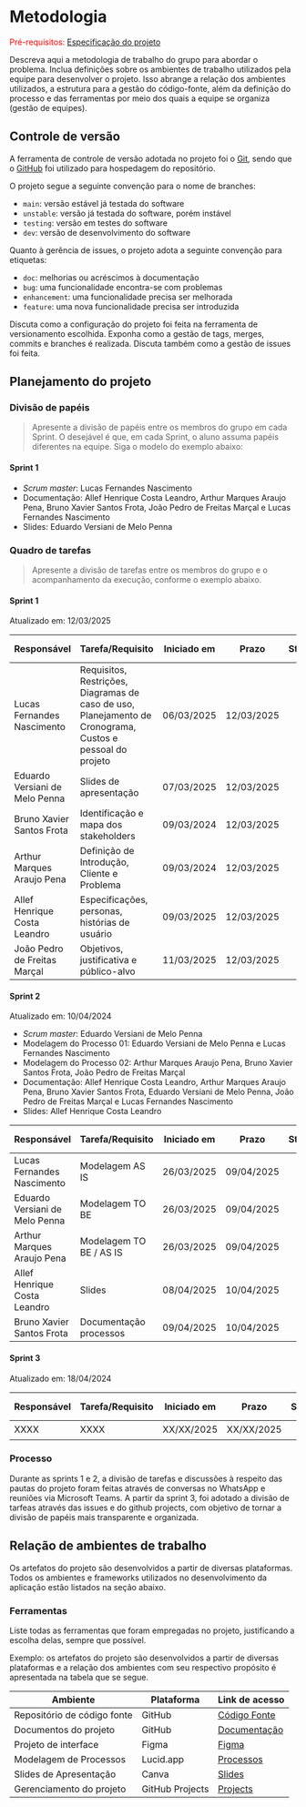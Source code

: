 
# Metodologia

<span style="color:red">Pré-requisitos: <a href="02-Especificacao.md"> Especificação do projeto</a></span>

Descreva aqui a metodologia de trabalho do grupo para abordar o problema. Inclua definições sobre os ambientes de trabalho utilizados pela equipe para desenvolver o projeto. Isso abrange a relação dos ambientes utilizados, a estrutura para a gestão do código-fonte, além da definição do processo e das ferramentas por meio dos quais a equipe se organiza (gestão de equipes).

## Controle de versão

A ferramenta de controle de versão adotada no projeto foi o [Git](https://git-scm.com/), sendo que o [GitHub](https://github.com) foi utilizado para hospedagem do repositório.

O projeto segue a seguinte convenção para o nome de branches:

- `main`: versão estável já testada do software
- `unstable`: versão já testada do software, porém instável
- `testing`: versão em testes do software
- `dev`: versão de desenvolvimento do software

Quanto à gerência de issues, o projeto adota a seguinte convenção para etiquetas:

- `doc`: melhorias ou acréscimos à documentação
- `bug`: uma funcionalidade encontra-se com problemas
- `enhancement`: uma funcionalidade precisa ser melhorada
- `feature`: uma nova funcionalidade precisa ser introduzida

Discuta como a configuração do projeto foi feita na ferramenta de versionamento escolhida. Exponha como a gestão de tags, merges, commits e branches é realizada. Discuta também como a gestão de issues foi feita.

## Planejamento do projeto

###  Divisão de papéis

> Apresente a divisão de papéis entre os membros do grupo em cada Sprint. O desejável é que, em cada Sprint, o aluno assuma papéis diferentes na equipe. Siga o modelo do exemplo abaixo:

#### Sprint 1
- _Scrum master_: Lucas Fernandes Nascimento
- Documentação: Allef Henrique Costa Leandro, Arthur Marques Araujo Pena, Bruno Xavier Santos Frota, João Pedro de Freitas Marçal e Lucas Fernandes Nascimento
- Slides: Eduardo Versiani de Melo Penna

###  Quadro de tarefas

> Apresente a divisão de tarefas entre os membros do grupo e o acompanhamento da execução, conforme o exemplo abaixo.

#### Sprint 1

Atualizado em: 12/03/2025

| Responsável   | Tarefa/Requisito | Iniciado em    | Prazo      | Status | Terminado em    |
| :----         |    :----         |      :----:    | :----:     | :----: | :----:          |
| Lucas Fernandes Nascimento | Requisitos, Restrições, Diagramas de caso de uso, Planejamento de Cronograma, Custos e pessoal do projeto | 06/03/2025 | 12/03/2025 | ✔️    | 12/03/2025      |
| Eduardo Versiani de Melo Penna | Slides de apresentação | 07/03/2025 | 12/03/2025 | ✔️ | 12/03/2025 |
| Bruno Xavier Santos Frota | Identificação e mapa dos stakeholders    | 09/03/2024 | 12/03/2025 | ✔️ | 12/03/2025 |
| Arthur Marques Araujo Pena | Definição de Introdução, Cliente e Problema  | 09/03/2024     | 12/03/2025 | ✔️ | 12/03/2025 |
| Allef Henrique Costa Leandro       | Especificações, personas, histórias de usuário  |    09/03/2025        | 12/03/2025 | ✔️    |   12/03/2025    |
| João Pedro de Freitas Marçal      | Objetivos, justificativa e público-alvo  |    11/03/2025        | 12/03/2025 | ✔️    |   12/03/2025    |


#### Sprint 2

Atualizado em: 10/04/2024

- _Scrum master_: Eduardo Versiani de Melo Penna
- Modelagem do Processo 01: Eduardo Versiani de Melo Penna e Lucas Fernandes Nascimento
- Modelagem do Processo 02: Arthur Marques Araujo Pena, Bruno Xavier Santos Frota, João Pedro de Freitas Marçal
- Documentação: Allef Henrique Costa Leandro, Arthur Marques Araujo Pena, Bruno Xavier Santos Frota, Eduardo Versiani de Melo Penna, João Pedro de Freitas Marçal e Lucas Fernandes Nascimento
- Slides: Allef Henrique Costa Leandro

| Responsável   | Tarefa/Requisito | Iniciado em    | Prazo      | Status | Terminado em    |
| :----         |    :----         |      :----:    | :----:     | :----: | :----:          |
| Lucas Fernandes Nascimento     | Modelagem AS IS  | 26/03/2025     | 09/04/2025 | ✔️    | 04/04/2025      |
| Eduardo Versiani de Melo Penna       | Modelagem TO BE    | 26/03/2025     | 09/04/2025 | ✔️    |   07/04/2025      |
| Arthur Marques Araujo Pena        | Modelagem TO BE / AS IS | 26/03/2025     | 09/04/2025 | ✔️     |   09/04/2025     |
| Allef Henrique Costa Leandro        | Slides |  08/04/2025    | 10/04/2025 | ✔️    |  10/04/2025     |
| Bruno Xavier Santos Frota        | Documentação processos |  09/04/2025    | 10/04/2025 | ✔️    |  10/04/2025     |

#### Sprint 3

Atualizado em: 18/04/2024

| Responsável   | Tarefa/Requisito | Iniciado em    | Prazo      | Status | Terminado em    |
| :----         |    :----         |      :----:    | :----:     | :----: | :----:          |
| XXXX | XXXX | XX/XX/2025 | XX/XX/2025 | ✔️    | XX/XX/2025      |

### Processo

Durante as sprints 1 e 2, a divisão de tarefas e discussões à respeito das pautas do projeto foram feitas através de conversas no WhatsApp e reuniões via Microsoft Teams. A partir da sprint 3, foi adotado a divisão de tarfeas através das issues e do github projects, com objetivo de tornar a divisão de papéis mais transparente e organizada.

## Relação de ambientes de trabalho

Os artefatos do projeto são desenvolvidos a partir de diversas plataformas. Todos os ambientes e frameworks utilizados no desenvolvimento da aplicação estão listados na seção abaixo.

### Ferramentas

Liste todas as ferramentas que foram empregadas no projeto, justificando a escolha delas, sempre que possível.

Exemplo: os artefatos do projeto são desenvolvidos a partir de diversas plataformas e a relação dos ambientes com seu respectivo propósito é apresentada na tabela que se segue.

| Ambiente                            | Plataforma                         | Link de acesso                         |
|-------------------------------------|------------------------------------|----------------------------------------|
| Repositório de código fonte         | GitHub                             | [Código Fonte](https://github.com/ICEI-PUC-Minas-PCO-SI/2025-1-p3-tiapn-si-grupo-5/tree/main/src)                          |
| Documentos do projeto               | GitHub                             | [Documentação](https://github.com/ICEI-PUC-Minas-PCO-SI/2025-1-p3-tiapn-si-grupo-5/tree/main/docs)                           |
| Projeto de interface                | Figma                              | [Figma]()                           |
| Modelagem de Processos                         | Lucid.app                             | [Processos](https://lucid.app/lucidchart/4c140509-cd82-42cc-b4e3-0c3382ea2737/edit?viewport_loc=104%2C161%2C2217%2C1076%2C0_0&invitationId=inv_94730dbe-5f9c-4e6f-8a68-ee316f7e33b5)                         |
| Slides de Apresentação         | Canva                             | [Slides](https://www.canva.com/design/DAGg-JQH1tc/SFLiuPJI_AGmRgNFB_OHkg/edit?utm_content=DAGg-JQH1tc&utm_campaign=designshare&utm_medium=link2&utm_source=sharebutton)                           |
| Gerenciamento do projeto            | GitHub Projects                    | [Projects](https://github.com/orgs/ICEI-PUC-Minas-PCO-SI/projects/130)                          |

##